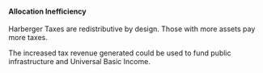 #### Allocation Inefficiency

Harberger Taxes are redistributive by design. Those with more assets pay more taxes.

The increased tax revenue generated could be used to fund public infrastructure and Universal Basic Income.
